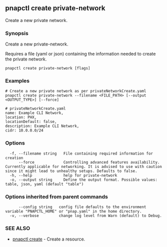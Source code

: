 ## pnapctl create private-network

Create a new private network.

### Synopsis

Create a new private-network.

Requires a file (yaml or json) containing the information needed to create the private network.

```
pnapctl create private-network [flags]
```

### Examples

```
# Create a new private network as per privateNetworkCreate.yaml
pnapctl create private-network --filename <FILE_PATH> [--output <OUTPUT_TYPE>] [--force]

# privateNetworkCreate.yaml
name: Example CLI Network,
location: PHX,
locationDefault: false,
description: Example CLI Network,
cidr: 10.0.0.0/24
```

### Options

```
  -f, --filename string   File containing required information for creation
      --force             Controlling advanced features availability. Currently applicable for networking. It is advised to use with caution since it might lead to unhealthy setups. Defaults to false.
  -h, --help              help for private-network
  -o, --output string     Define the output format. Possible values: table, json, yaml (default "table")
```

### Options inherited from parent commands

```
      --config string   config file defaults to the environment variable "PNAPCTL_HOME" or "pnap.yaml" in the home directory.
  -v, --verbose         change log level from Warn (default) to Debug.
```

### SEE ALSO

* [pnapctl create](pnapctl_create.md)	 - Create a resource.

